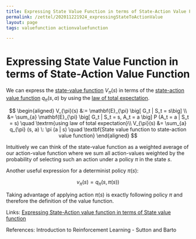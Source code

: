 ```yaml
---
title: Expressing State Value Function in terms of State-Action Value Function 
permalink: /zettel/202011221924_expressingStateToActionValue
layout: page
tags: valuefunction actionvaluefunction

---
```

# Expressing State Value Function in terms of State-Action Value Function 

We can express the [state-value function](202011221845_valueFunctions) $V_{\pi}(s)$ in terms of the [state-action value function](202011221903_actionValueFunction) 
$q_{\pi}(s, a)$ by using the [law of total expectation](202103141349_lawTotalExpectation).

$$
\begin{aligned}
V_{\pi}(s) &:= \mathbf{E}_{\pi} \big[ G_t | S_t  = s\big] \\
&= \sum_{a} \mathbf{E}_{\pi} \big[ G_t | S_t  = s, A_t = a \big] P (A_t = a | S_t = s) \quad \textrm{using law of total expectation}\\
V_{\pi}(s) &= \sum_{a} q_{\pi} (s, a) \: \pi (a | s) \quad \textbf{State value function to state-action value function}
\end{aligned}
$$

Intuitively we can think of the state-value function as a weighted average of our action-value function where we sum all action-values
weighted by the probability of selecting such an action under a policy $\pi$ in the state $s$.

Another useful expression for a determinist policy $\pi(s)$:

$$ v_{\pi}(s) = q_{\pi}(s, \pi(s)) $$

Taking advantage of applying action $\pi(s)$ is exactly following policy $\pi$ and therefore the definition of the value function. 

Links: [Expressing State-Action value function in terms of State value function](202011262125_stateActionTostatevalue)

References: Introduction to Reinforcement Learning - Sutton and Barto

